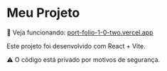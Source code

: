 # Meu Projeto

🔗 Veja funcionando: [port-folio-1-0-two.vercel.app](port-folio-1-0-two.vercel.app)

Este projeto foi desenvolvido com React + Vite.

⚠️ O código está privado por motivos de segurança.
